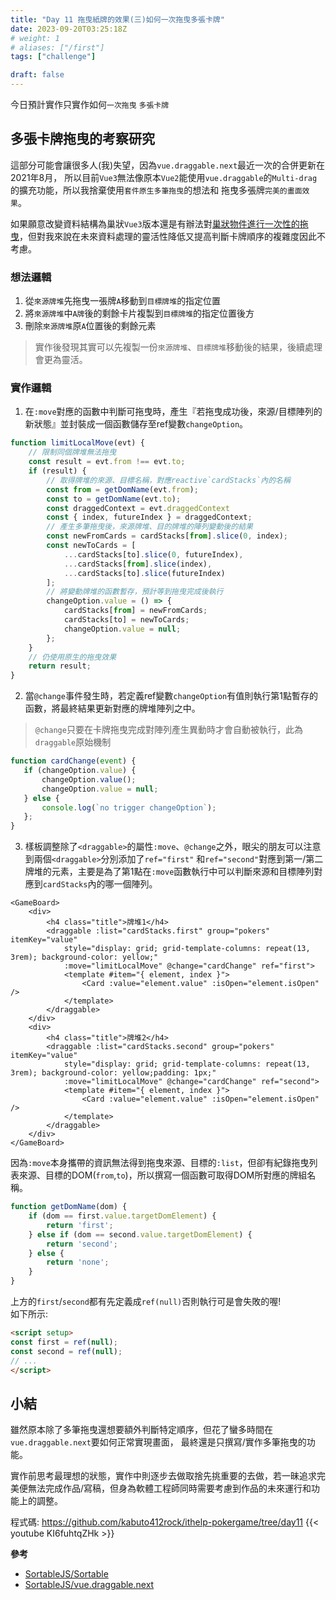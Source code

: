```yaml
---
title: "Day 11 拖曳紙牌的效果(三)如何一次拖曳多張卡牌"
date: 2023-09-20T03:25:18Z
# weight: 1
# aliases: ["/first"]
tags: ["challenge"]

draft: false
---
```


今日預計實作只實作如何`一次拖曳` `多張卡牌`

## 多張卡牌拖曳的考察研究
這部分可能會讓很多人(我)失望，因為`vue.draggable.next`最近一次的合併更新在2021年8月，
所以目前`Vue3`無法像原本`Vue2`能使用`vue.draggable`的`Multi-drag`的擴充功能，所以我捨棄使用`套件原生多筆拖曳`的想法和 拖曳多張牌`完美的畫面效果`。

如果願意改變資料結構為巢狀`Vue3`版本還是有辦法對[巢狀物件進行一次性的拖曳](https://sortablejs.github.io/vue.draggable.next/#/nested-example)，但對我來說在未來資料處理的靈活性降低又提高判斷卡牌順序的複雜度因此不考慮。

### 想法邏輯
1. 從`來源牌堆`先拖曳一張牌`A`移動到`目標牌堆`的指定位置
2. 將`來源牌堆`中`A牌`後的剩餘卡片複製到`目標牌堆`的指定位置後方
3. 刪除`來源牌堆`原`A`位置後的剩餘元素
> 實作後發現其實可以先複製一份`來源牌堆`、`目標牌堆`移動後的結果，後續處理會更為靈活。

### 實作邏輯
1. 在`:move`對應的函數中判斷可拖曳時，產生『若拖曳成功後，來源/目標陣列的新狀態』並封裝成一個函數儲存至ref變數`changeOption`。
> 
```js
function limitLocalMove(evt) {
    // 限制同個牌堆無法拖曳
    const result = evt.from !== evt.to;
    if (result) {
        // 取得牌堆的來源、目標名稱，對應reactive`cardStacks`內的名稱
        const from = getDomName(evt.from);
        const to = getDomName(evt.to);
        const draggedContext = evt.draggedContext
        const { index, futureIndex } = draggedContext;
        // 產生多筆拖曳後，來源牌堆、目的牌堆的陣列變動後的結果
        const newFromCards = cardStacks[from].slice(0, index);
        const newToCards = [
            ...cardStacks[to].slice(0, futureIndex),
            ...cardStacks[from].slice(index),
            ...cardStacks[to].slice(futureIndex)
        ];
        // 將變動牌堆的函數暫存，預計等到拖曳完成後執行
        changeOption.value = () => {
            cardStacks[from] = newFromCards;
            cardStacks[to] = newToCards;
            changeOption.value = null;
        };
    }
    // 仍使用原生的拖曳效果
    return result;
}
```
2. 當`@change`事件發生時，若定義ref變數`changeOption`有值則執行第1點暫存的函數，將最終結果更新對應的牌堆陣列之中。
> `@change`只要在卡牌拖曳完成對陣列產生異動時才會自動被執行，此為`draggable`原始機制
 ```js
function cardChange(event) {
    if (changeOption.value) {
        changeOption.value();
        changeOption.value = null;
    } else {
        console.log(`no trigger changeOption`);
    };
}
```
3. 樣板調整除了`<draggable>`的屬性`:move`、`@change`之外，眼尖的朋友可以注意到兩個`<draggable>`分別添加了`ref="first"` 和`ref="second"`對應到第一/第二牌堆的元素，主要是為了第1點在`:move`函數執行中可以判斷來源和目標陣列對應到`cardStacks`內的哪一個陣列。
```vue
<GameBoard>
    <div>
        <h4 class="title">牌堆1</h4>
        <draggable :list="cardStacks.first" group="pokers" itemKey="value"
            style="display: grid; grid-template-columns: repeat(13, 3rem); background-color: yellow;"
            :move="limitLocalMove" @change="cardChange" ref="first">
            <template #item="{ element, index }">
                <Card :value="element.value" :isOpen="element.isOpen" />
            </template>
        </draggable>
    </div>
    <div>
        <h4 class="title">牌堆2</h4>
        <draggable :list="cardStacks.second" group="pokers" itemKey="value"
            style="display: grid; grid-template-columns: repeat(13, 3rem); background-color: yellow;padding: 1px;"
            :move="limitLocalMove" @change="cardChange" ref="second">
            <template #item="{ element, index }">
                <Card :value="element.value" :isOpen="element.isOpen" />
            </template>
        </draggable>
    </div>
</GameBoard>
```
因為`:move`本身攜帶的資訊無法得到拖曳來源、目標的`:list`，但卻有紀錄拖曳列表來源、目標的DOM(`from`,`to`)，所以撰寫一個函數可取得DOM所對應的牌組名稱。
```js
function getDomName(dom) {
    if (dom == first.value.targetDomElement) {
        return 'first';
    } else if (dom == second.value.targetDomElement) {
        return 'second';
    } else {
        return 'none';
    }
}
```
上方的`first`/`second`都有先定義成`ref(null)`否則執行可是會失敗的喔!  
如下所示:
```html
<script setup>
const first = ref(null); 
const second = ref(null);
// ...
</script>
```

## 小結
雖然原本除了多筆拖曳還想要額外判斷特定順序，但花了蠻多時間在`vue.draggable.next`要如何正常實現畫面，
最終還是只撰寫/實作多筆拖曳的功能。

實作前思考最理想的狀態，實作中則逐步去做取捨先挑重要的去做，若一昧追求完美便無法完成作品/寫稿，但身為軟體工程師同時需要考慮到作品的未來運行和功能上的調整。

程式碼: https://github.com/kabuto412rock/ithelp-pokergame/tree/day11
{{< youtube KI6fuhtqZHk >}}

**參考**
- [SortableJS/Sortable](https://github.com/SortableJS/Sortable#event-object-demo)
- [SortableJS/vue.draggable.next](https://github.com/SortableJS/vue.draggable.next)